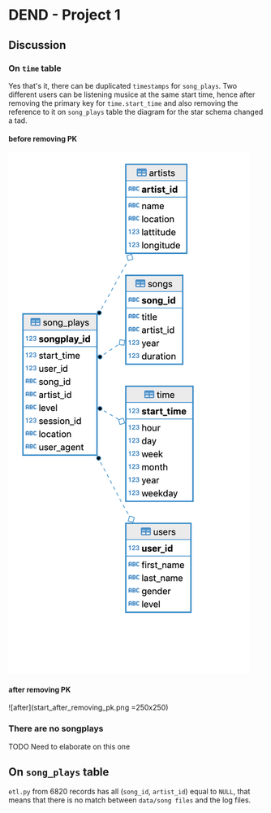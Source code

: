 # DEND - Project 1

## Discussion

### On `time` table

Yes that's it, there can be duplicated `timestamps` for `song_plays`. Two different users
can be listening musice at the same start time, hence after removing the primary key for 
`time.start_time` and also removing the reference to it on `song_plays` table the 
diagram for the star schema changed a tad.

#### before removing PK

![before](start_before_removing_pk.png)

#### after removing PK

![after](start_after_removing_pk.png =250x250)

### There are no songplays

TODO Need to elaborate on this one

## On `song_plays` table

`etl.py` from 6820 records has all (`song_id`, `artist_id`) equal to `NULL`, that means that there is no match between `data/song files` and the log files.
